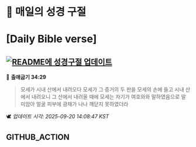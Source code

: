 # 🙏 매일의 성경 구절
# [Daily Bible verse]
## [![README에 성경구절 업데이트](https://github.com/DONGSUKA/first_test/actions/workflows/update-readme-bible.yml/badge.svg)](https://github.com/DONGSUKA/first_test/actions/workflows/update-readme-bible.yml)
<!-- START_BIBLE_VERSE -->
📖 **출애굽기 34:29**
> 모세가 시내 산에서 내려오다 모세가 그 증거의 두 판을 모세의 손에 들고 시내 산에서 내려오니 그 산에서 내려올 때에 모세는 자기가 여호와와 말하였음으로 말미암아 얼굴 피부에 광채가 나나 깨닫지 못하였더라

🕊️ _업데이트 시각: 2025-09-20 14:08:47 KST_
  <!-- END_BIBLE_VERSE -->
## GITHUB_ACTION
